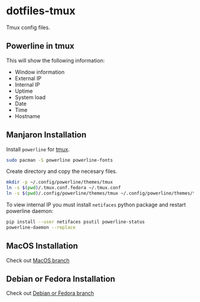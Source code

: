 # dotfiles-tmux

Tmux config files.

## Powerline in tmux

This will show the following information:

- Window information
- External IP
- Internal IP
- Uptime
- System load
- Date
- Time
- Hostname

## Manjaron Installation

Install `powerline` for [tmux](https://wiki.archlinux.org/index.php/Powerline#Tmux).

```bash
sudo pacman -S powerline powerline-fonts
```

Create directory and copy the necesary files.

```bash
mkdir -p ~/.config/powerline/themes/tmux
ln -s $(pwd)/.tmux.conf.fedora ~/.tmux.conf
ln -s $(pwd)/.config/powerline/themes/tmux ~/.config/powerline/themes/tmux/
```

To view internal IP you must install `netifaces` python package and restart
powerline daemon:

```bash
pip install --user netifaces psutil powerline-status
powerline-daemon --replace
```

## MacOS Installation

Check out [MacOS branch](/lecovi/dotfiles-tmux/tree/macos)

## Debian or Fedora Installation

Check out [Debian or Fedora branch](/lecovi/dotfiles-tmux/tree/zenbook)
